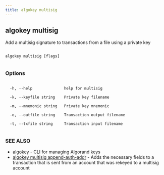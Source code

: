 ```yaml
---
title: algokey multisig
---
```


## algokey multisig



Add a multisig signature to transactions from a file using a private key




```

algokey multisig [flags]


```



### Options




```

  -h, --help              help for multisig

  -k, --keyfile string    Private key filename

  -m, --mnemonic string   Private key mnemonic

  -o, --outfile string    Transaction output filename

  -t, --txfile string     Transaction input filename


```



### SEE ALSO



* [algokey](../../../algokey/algokey/)	 - CLI for managing Algorand keys
* [algokey multisig append-auth-addr](../append-auth-addr/)	 - Adds the necessary fields to a transaction that is sent from an account that was rekeyed to a multisig account



